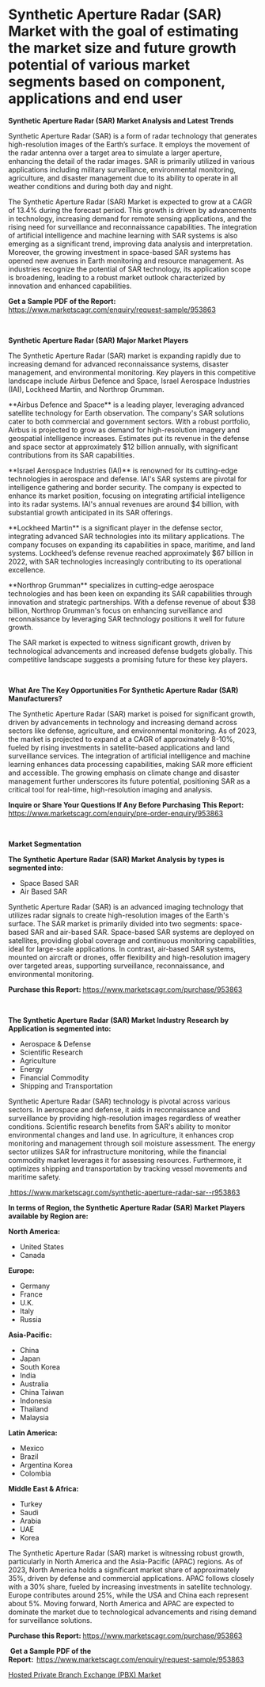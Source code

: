<p><h1>Synthetic Aperture Radar (SAR) Market with the goal of estimating the market size and future growth potential of various market segments based on component, applications and end user</h1></p><p><strong>Synthetic Aperture Radar (SAR) Market Analysis and Latest Trends</strong></p>
<p><p>Synthetic Aperture Radar (SAR) is a form of radar technology that generates high-resolution images of the Earth’s surface. It employs the movement of the radar antenna over a target area to simulate a larger aperture, enhancing the detail of the radar images. SAR is primarily utilized in various applications including military surveillance, environmental monitoring, agriculture, and disaster management due to its ability to operate in all weather conditions and during both day and night.</p><p>The Synthetic Aperture Radar (SAR) Market is expected to grow at a CAGR of 13.4% during the forecast period. This growth is driven by advancements in technology, increasing demand for remote sensing applications, and the rising need for surveillance and reconnaissance capabilities. The integration of artificial intelligence and machine learning with SAR systems is also emerging as a significant trend, improving data analysis and interpretation. Moreover, the growing investment in space-based SAR systems has opened new avenues in Earth monitoring and resource management. As industries recognize the potential of SAR technology, its application scope is broadening, leading to a robust market outlook characterized by innovation and enhanced capabilities.</p></p>
<p><strong>Get a Sample PDF of the Report:&nbsp;</strong> <a href="https://www.marketscagr.com/enquiry/request-sample/953863?utm_campaign=2319&utm_medium=2&utm_source=Github&utm_content=ia&utm_term=15022025&utm_id=synthetic-aperture-radar-sar">https://www.marketscagr.com/enquiry/request-sample/953863</a></p>
<p>&nbsp;</p>
<p><strong>Synthetic Aperture Radar (SAR) Major Market Players</strong></p>
<p><p>The Synthetic Aperture Radar (SAR) market is expanding rapidly due to increasing demand for advanced reconnaissance systems, disaster management, and environmental monitoring. Key players in this competitive landscape include Airbus Defence and Space, Israel Aerospace Industries (IAI), Lockheed Martin, and Northrop Grumman.</p><p>**Airbus Defence and Space** is a leading player, leveraging advanced satellite technology for Earth observation. The company's SAR solutions cater to both commercial and government sectors. With a robust portfolio, Airbus is projected to grow as demand for high-resolution imagery and geospatial intelligence increases. Estimates put its revenue in the defense and space sector at approximately $12 billion annually, with significant contributions from its SAR capabilities.</p><p>**Israel Aerospace Industries (IAI)** is renowned for its cutting-edge technologies in aerospace and defense. IAI's SAR systems are pivotal for intelligence gathering and border security. The company is expected to enhance its market position, focusing on integrating artificial intelligence into its radar systems. IAI's annual revenues are around $4 billion, with substantial growth anticipated in its SAR offerings.</p><p>**Lockheed Martin** is a significant player in the defense sector, integrating advanced SAR technologies into its military applications. The company focuses on expanding its capabilities in space, maritime, and land systems. Lockheed’s defense revenue reached approximately $67 billion in 2022, with SAR technologies increasingly contributing to its operational excellence.</p><p>**Northrop Grumman** specializes in cutting-edge aerospace technologies and has been keen on expanding its SAR capabilities through innovation and strategic partnerships. With a defense revenue of about $38 billion, Northrop Grumman's focus on enhancing surveillance and reconnaissance by leveraging SAR technology positions it well for future growth.</p><p>The SAR market is expected to witness significant growth, driven by technological advancements and increased defense budgets globally. This competitive landscape suggests a promising future for these key players.</p></p>
<p>&nbsp;</p>
<p><strong>What Are The Key Opportunities For Synthetic Aperture Radar (SAR) Manufacturers?</strong></p>
<p><p>The Synthetic Aperture Radar (SAR) market is poised for significant growth, driven by advancements in technology and increasing demand across sectors like defense, agriculture, and environmental monitoring. As of 2023, the market is projected to expand at a CAGR of approximately 8-10%, fueled by rising investments in satellite-based applications and land surveillance services. The integration of artificial intelligence and machine learning enhances data processing capabilities, making SAR more efficient and accessible. The growing emphasis on climate change and disaster management further underscores its future potential, positioning SAR as a critical tool for real-time, high-resolution imaging and analysis.</p></p>
<p><strong>Inquire or Share Your Questions If Any Before Purchasing This Report:</strong> <a href="https://www.marketscagr.com/enquiry/pre-order-enquiry/953863?utm_campaign=2319&utm_medium=2&utm_source=Github&utm_content=ia&utm_term=15022025&utm_id=synthetic-aperture-radar-sar">https://www.marketscagr.com/enquiry/pre-order-enquiry/953863</a></p>
<p>&nbsp;</p>
<p><strong>Market Segmentation</strong></p>
<p><strong>The Synthetic Aperture Radar (SAR) Market Analysis by types is segmented into:</strong></p>
<p><ul><li>Space Based SAR</li><li>Air Based SAR</li></ul></p>
<p><p>Synthetic Aperture Radar (SAR) is an advanced imaging technology that utilizes radar signals to create high-resolution images of the Earth's surface. The SAR market is primarily divided into two segments: space-based SAR and air-based SAR. Space-based SAR systems are deployed on satellites, providing global coverage and continuous monitoring capabilities, ideal for large-scale applications. In contrast, air-based SAR systems, mounted on aircraft or drones, offer flexibility and high-resolution imagery over targeted areas, supporting surveillance, reconnaissance, and environmental monitoring.</p></p>
<p><strong>Purchase this Report:&nbsp;</strong><a href="https://www.marketscagr.com/purchase/953863?utm_campaign=2319&utm_medium=2&utm_source=Github&utm_content=ia&utm_term=15022025&utm_id=synthetic-aperture-radar-sar">https://www.marketscagr.com/purchase/953863</a></p>
<p>&nbsp;</p>
<p><strong>The Synthetic Aperture Radar (SAR) Market Industry Research by Application is segmented into:</strong></p>
<p><ul><li>Aerospace & Defense</li><li>Scientific Research</li><li>Agriculture</li><li>Energy</li><li>Financial Commodity</li><li>Shipping and Transportation</li></ul></p>
<p><p>Synthetic Aperture Radar (SAR) technology is pivotal across various sectors. In aerospace and defense, it aids in reconnaissance and surveillance by providing high-resolution images regardless of weather conditions. Scientific research benefits from SAR's ability to monitor environmental changes and land use. In agriculture, it enhances crop monitoring and management through soil moisture assessment. The energy sector utilizes SAR for infrastructure monitoring, while the financial commodity market leverages it for assessing resources. Furthermore, it optimizes shipping and transportation by tracking vessel movements and maritime safety.</p></p>
<p><a href="https://www.marketscagr.com/synthetic-aperture-radar-sar--r953863?utm_campaign=2319&utm_medium=2&utm_source=Github&utm_content=ia&utm_term=15022025&utm_id=synthetic-aperture-radar-sar">&nbsp;https://www.marketscagr.com/synthetic-aperture-radar-sar--r953863</a></p>
<p><strong>In terms of Region, the Synthetic Aperture Radar (SAR) Market Players available by Region are:</strong></p>
<p>
    <p> <strong> North America: </strong>
        <ul>
            <li>United States</li>
            <li>Canada</li>
        </ul>
        </p> 
    <p> <strong> Europe: </strong>
        <ul>
            <li>Germany</li>
            <li>France</li>
            <li>U.K.</li>
            <li>Italy</li>
            <li>Russia</li>
        </ul>
        </p> 
    <p> <strong> Asia-Pacific: </strong>
        <ul>
            <li>China</li>
            <li>Japan</li>
            <li>South Korea</li>
            <li>India</li>
            <li>Australia</li>
            <li>China Taiwan</li>
            <li>Indonesia</li>
            <li>Thailand</li>
            <li>Malaysia</li>
        </ul>
        </p> 
    <p> <strong> Latin America: </strong>
        <ul>
            <li>Mexico</li>
            <li>Brazil</li>
            <li>Argentina Korea</li>
            <li>Colombia</li>
        </ul>
        </p> 
    <p> <strong> Middle East & Africa: </strong>
        <ul>
            <li>Turkey</li>
            <li>Saudi</li>
            <li>Arabia</li>
            <li>UAE</li>
            <li>Korea</li>
        </ul>
    </p>
    </p>
<p><p>The Synthetic Aperture Radar (SAR) market is witnessing robust growth, particularly in North America and the Asia-Pacific (APAC) regions. As of 2023, North America holds a significant market share of approximately 35%, driven by defense and commercial applications. APAC follows closely with a 30% share, fueled by increasing investments in satellite technology. Europe contributes around 25%, while the USA and China each represent about 5%. Moving forward, North America and APAC are expected to dominate the market due to technological advancements and rising demand for surveillance solutions.</p></p>
<p><strong>Purchase this Report: </strong><a href="https://www.marketscagr.com/purchase/953863?utm_campaign=2319&utm_medium=2&utm_source=Github&utm_content=ia&utm_term=15022025&utm_id=synthetic-aperture-radar-sar">https://www.marketscagr.com/purchase/953863</a></p>
<p>&nbsp;<strong>Get a Sample PDF of the Report:&nbsp;&nbsp;</strong><a href="https://www.marketscagr.com/enquiry/request-sample/953863?utm_campaign=2319&utm_medium=2&utm_source=Github&utm_content=ia&utm_term=15022025&utm_id=synthetic-aperture-radar-sar">https://www.marketscagr.com/enquiry/request-sample/953863</a></p>
<p><strong></strong></p>
<p><p><a href="https://github.com/oslieselotte2192/Market-Research-Report-List-1/blob/main/hosted-private-branch-exchange-pbx-market.md?utm_campaign=2319&utm_medium=2&utm_source=Github&utm_content=ia&utm_term=15022025&utm_id=synthetic-aperture-radar-sar">Hosted Private Branch Exchange (PBX) Market</a></p></p>